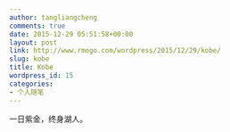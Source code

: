 ```yaml
---
author: tangliangcheng
comments: true
date: 2015-12-29 05:51:58+00:00
layout: post
link: http://www.rmogo.com/wordpress/2015/12/29/kobe/
slug: kobe
title: Kobe
wordpress_id: 15
categories:
- 个人随笔
---
```



一日紫金，终身湖人。
